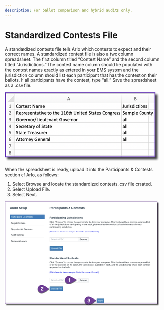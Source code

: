 ```yaml
---
description: For ballot comparison and hybrid audits only.
---
```


# Standardized Contests File

A standardized contests file tells Arlo which contests to expect and their correct names. A standardized contest file is also a two column spreadsheet. The first column titled “Contest Name” and the second column titled “Jurisdictions.”  The contest name column should be populated with the contest names exactly as entered in your EMS system and the jurisdiction column should list each participant that has the contest on their ballots. If all participants have the contest, type “all.” Save the spreadsheet as a .csv file.

![](<../../.gitbook/assets/image (73) (1).png>)

When the spreadsheet is ready, upload it into the Participants & Contests section of Arlo, as follows:

1. Select Browse and locate the standardized contests .csv file created.
2. Select Upload File.
3. Select Next.

![](<../../.gitbook/assets/image (23).png>)
